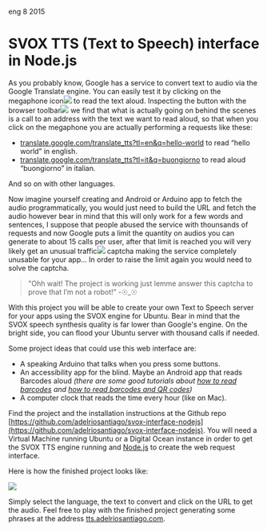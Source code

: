 <permalink>eng</permalink>
<month>8</month>
<year>2015</year>

# SVOX TTS (Text to Speech) interface in Node.js

As you probably know, Google has a service to convert text to audio via the Google Translate engine. You can easily test it by clicking on the <a class='mintip'>megaphone icon<span><img src='../articles/images/google-tts.png'/></span></a> to read the text aloud. <a class='mintip'>Inspecting the button with the browser toolbar<span><img src='../articles/images/behind-scenes.png'/></span></a> we find that what is actually going on behind the scenes is a call to an address with the text we want to read aloud, so that when you click on the megaphone you are actually performing a requests like these:

 * [translate.google.com/translate_tts?tl=en&q=hello-world](http://translate.google.com/translate_tts?tl=en&q=hello-world) to read “hello world” in english.
 * [translate.google.com/translate_tts?tl=it&q=buongiorno](http://translate.google.com/translate_tts?tl=it&q=buongiorno) to read aloud “buongiorno” in italian.

And so on with other languages.

Now imagine yourself creating and Android or Arduino app to fetch the audio programmatically, you would just need to build the URL and fetch the audio however bear in mind that this will only work for a few words and sentences, I suppose that people abused the service with thounsands of requests and now Google puts a limit the quantity on audios you can generate to about 15 calls per user, after that limit is reached you will very likely get an <a class='mintip'>unusual traffic<span><img src='../articles/images/deny-tts-google.png'/></span></a> captcha making the service completely unusable for your app... In order to raise the limit again you would need to solve the captcha.

> "Ohh wait! The project is working just lemme answer this captcha to prove that I’m not a robot!”
> -☉_☉

With this project you will be able to create your own Text to Speech server for your apps using the SVOX engine for Ubuntu. Bear in mind that the SVOX speech synthesis quality is far lower than Google's engine. On the bright side, you can flood your Ubuntu server with thousand calls if needed.


Some project ideas that could use this web interface are:
 * A speaking Arduino that talks when you press some buttons.
 * An accessibility app for the blind. Maybe an Android app that reads Barcodes aloud *(there are some good tutorials about [how to read barcodes](http://code.tutsplus.com/tutorials/android-sdk-create-a-barcode-reader--mobile-17162) and [how to read barcodes and QR codes](http://examples.javacodegeeks.com/android/android-barcode-and-qr-scanner-example/))*
 * A computer clock that reads the time every hour (like on Mac).

Find the project and the installation instructions at the Github repo [https://github.com/adelriosantiago/svox-interface-nodejs](https://github.com/adelriosantiago/svox-interface-nodejs). You will need a Virtual Machine running Ubuntu or a Digital Ocean instance in order to get the SVOX TTS engine running and [Node.js](http://nodejs.org) to create the web request interface.

Here is how the finished project looks like:

<a href='http://tts.adelriosantiago.com'>![](articles/images/tts-final.png)</a>

Simply select the language, the text to convert and click on the URL to get the audio. Feel free to play with the finished project generating some phrases at the address [tts.adelriosantiago.com](http://tts.adelriosantiago.com).


